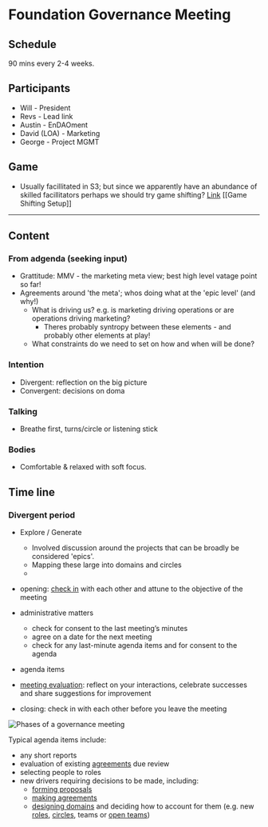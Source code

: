 # Foundation Governance Meeting

## Schedule
90 mins every 2-4 weeks.

## Participants
- Will - President
- Revs - Lead link
- Austin - EnDAOment
- David (LOA) - Marketing
- George - Project MGMT

## Game
- Usually facillitated in S3; but since we apparently have an abundance of skilled facillitators perhaps we should try game shifting? [Link](http://emergingleaderlabs.org/Gameshifting_Overview) [[Game Shifting Setup]]

---

## Content
### From adgenda (seeking input)
- Grattitude: MMV - the marketing meta view; best high level vatage point so far!
- Agreements around 'the meta'; whos doing what at the 'epic level' (and why!)
	- What is driving us? e.g. is marketing driving operations or are operations driving marketing?
		- Theres probably syntropy between these elements - and probably other elements at play!
	- What constraints do we need to set on how and when will be done?

### Intention
- Divergent: reflection on the big picture
- Convergent: decisions on doma

### Talking
- Breathe first, turns/circle or listening stick

### Bodies
- Comfortable & relaxed with soft focus.

## Time line
### Divergent period
- Explore / Generate
	- Involved discussion around the projects that can be broadly be considered 'epics'.
	- Mapping these large into domains and circles
	- 


-   opening: [check in](https://patterns.sociocracy30.org/check-in.html) with each other and attune to the objective of the meeting
-   administrative matters
    -   check for consent to the last meeting’s minutes
    -   agree on a date for the next meeting
    -   check for any last-minute agenda items and for consent to the agenda
-   agenda items
-   [meeting evaluation](https://patterns.sociocracy30.org/evaluate-meetings.html): reflect on your interactions, celebrate successes and share suggestions for improvement
-   closing: check in with each other before you leave the meeting

![Phases of a governance meeting](https://patterns.sociocracy30.org/img/meetings/governance-meeting.png)

Typical agenda items include:

-   any short reports
-   evaluation of existing [agreements](https://patterns.sociocracy30.org/governance-meeting.html# "Agreement: An agreed upon guideline, process, protocol or policy designed to guide the flow of value.") due review
-   selecting people to roles
-   new drivers requiring decisions to be made, including:
    -   [forming proposals](https://patterns.sociocracy30.org/co-create-proposals.html)
    -   [making agreements](https://patterns.sociocracy30.org/consent-decision-making.html)
    -   [designing domains](https://patterns.sociocracy30.org/clarify-and-develop-domains.html) and deciding how to account for them (e.g. new [roles](https://patterns.sociocracy30.org/role.html), [circles](https://patterns.sociocracy30.org/circle.html), teams or [open teams](https://patterns.sociocracy30.org/open-team.html))
